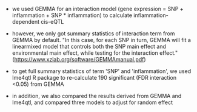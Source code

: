 - we used GEMMA for an interaction model (gene expression = SNP + inflammation + SNP * inflammation) to calculate inflammation-dependent cis-eQTL

- however, we only got summary statistics of interaction term from GEMMA by default. "In this case, for each SNP in turn, GEMMA will fit a linearmixed model that controls both the SNP main effect and environmental main effect, while testing for the interaction effect." (https://www.xzlab.org/software/GEMMAmanual.pdf)

- to get full summary statistics of term 'SNP' and 'inflammation', we used lme4qtl R package to re-calculate 190 significant (FDR interaction <0.05) from GEMMA

- in addition, we also compared the results derived from GEMMA and lme4qtl, and compared three models to adjust for random effect
